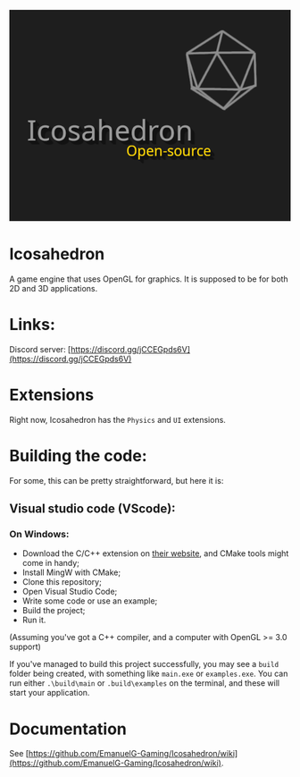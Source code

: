 ![Icosahedron cover art](resources/icosahedron-cover-art.png)

# Icosahedron
A game engine that uses OpenGL for graphics. It is supposed to be for both 2D and 3D applications.

# Links:
Discord server: [https://discord.gg/jCCEGpds6V](https://discord.gg/jCCEGpds6V)

# Extensions
Right now, Icosahedron has the `Physics` and `UI` extensions.

# Building the code:
For some, this can be pretty straightforward, but here it is:

## Visual studio code (VScode):
### On Windows:
- Download the C/C++ extension on [their website](https://marketplace.visualstudio.com/items?itemName=ms-vscode.cpptools), and CMake  tools might come in handy;
- Install MingW with CMake;
- Clone this repository;
- Open Visual Studio Code;
- Write some code or use an example;
- Build the project;
- Run it.

(Assuming you've got a C++ compiler, and a computer with OpenGL >= 3.0 support)

If you've managed to build this project successfully, you may see a `build` folder being created, with something like `main.exe` or `examples.exe`. You can run either `.\build\main` or `.build\examples` on the terminal, and these will start your application.

# Documentation
See [https://github.com/EmanuelG-Gaming/Icosahedron/wiki](https://github.com/EmanuelG-Gaming/Icosahedron/wiki).
